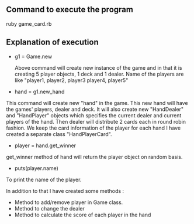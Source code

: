 ## Command to execute the program
ruby game_card.rb

## Explanation of execution
* g1 = Game.new
	
	Above command will create new instance of the game and in that it is creating 5 player objects, 1 deck and 1 dealer.
	Name of the players are like "player1, player2, player3 player4, player5"

* hand = g1.new_hand
	
This command will create new "hand" in the game. This new hand will have the games' players, dealer and deck. It will also 
create new "HandDealer" and "HandPlayer" objects  which specifies the current dealer and current players of the hand. Then dealer will distribute 2 cards each in round robin fashion.
We keep the card information of the player for each hand I have created a separate class "HandPlayerCard".

* player = hand.get_winner
	
get_winner method of hand will return the player object on random basis. 

* puts(player.name)
	
To print the name of the player.


In addition to that I have created some methods : 

- Method to add/remove player in Game class.
- Method to change the dealer
- Method to calculate the score of each player in the hand
